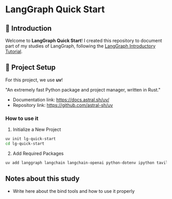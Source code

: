 # LangGraph Quick Start

## 📝 Introduction

Welcome to **LangGraph Quick Start**! I created this repository to document part of my studies of LangGraph, following the [LangGraph Introductory Tutorial](https://langchain-ai.github.io/langgraph/tutorials/introduction/).

## 🔧 Project Setup

For this project, we use **uv**!

"An extremely fast Python package and project manager, written in Rust."

- Documentation link: https://docs.astral.sh/uv/
- Repository link: https://github.com/astral-sh/uv

### How to use it

1. Initialize a New Project
```bash
uv init lg-quick-start
cd lg-quick-start
```

2. Add Required Packages
```bash
uv add langgraph langchain langchain-openai python-dotenv ipython tavily-python langchain_community
```

## Notes about this study

- Write here about the bind tools and how to use it properly